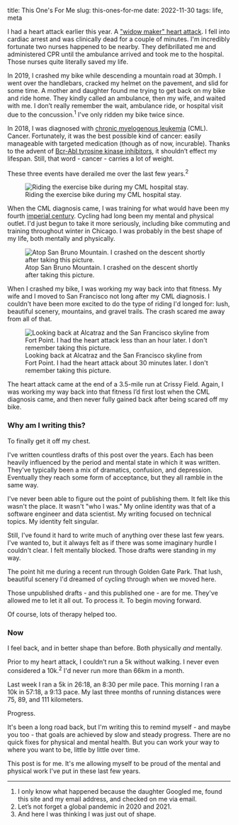title: This One's For Me
slug: this-ones-for-me
date: 2022-11-30
tags: life, meta

I had a heart attack earlier this year. A ["widow maker" heart attack](https://en.wikipedia.org/wiki/Left_anterior_descending_artery#Widow_maker). I fell into cardiac arrest and was clinically dead for a couple of minutes. I'm incredibly fortunate two nurses happened to be nearby. They defibrillated me and administered CPR until the ambulance arrived and took me to the hospital. Those nurses quite literally saved my life.

In 2019, I crashed my bike while descending a mountain road at 30mph. I went over the handlebars, cracked my helmet on the pavement, and slid for some time. A mother and daughter found me trying to get back on my bike and ride home. They kindly called an ambulance, then my wife, and waited with me. I don’t really remember the wait, ambulance ride, or hospital visit due to the concussion.<sup>1</sup> I've only ridden my bike twice since.

In 2018, I was diagnosed with [chronic myelogenous leukemia](https://en.wikipedia.org/wiki/Chronic_myelogenous_leukemia) (CML). Cancer. Fortunately, it was the best possible kind of cancer: easily manageable with targeted medication (though as of now, incurable). Thanks to the advent of [Bcr-Abl tyrosine kinase inhibitors](https://en.wikipedia.org/wiki/Bcr-Abl_tyrosine-kinase_inhibitor), it shouldn’t effect my lifespan. Still, that word - cancer - carries a lot of weight.

These three events have derailed me over the last few years.<sup>2</sup>

<figure>
<img src="/images/cml-exercise-bike-in-hospital.jpg" alt="Riding the exercise bike during my CML hospital stay.">
<figcaption>Riding the exercise bike during my CML hospital stay.</figcaption>
</figure>

When the CML diagnosis came, I was training for what would have been my fourth [imperial century](https://en.wikipedia.org/wiki/Century_ride). Cycling had long been my mental and physical outlet. I'd just begun to take it more seriously, including bike commuting and training throughout winter in Chicago. I was probably in the best shape of my life, both mentally and physically.

<figure>
<img src="/images/bike-top-of-san-bruno.jpg" alt="Atop San Bruno Mountain. I crashed on the descent shortly after taking this picture.">
<figcaption>Atop San Bruno Mountain. I crashed on the descent shortly after taking this picture.</figcaption>
</figure>

When I crashed my bike, I was working my way back into that fitness. My wife and I moved to San Francisco not long after my CML diagnosis. I couldn't have been more excited to do the type of riding I'd longed for: lush, beautiful scenery, mountains, and gravel trails. The crash scared me away from all of that.

<figure>
<img src="/images/sf-skyline-from-fort-point.jpg" alt="Looking back at Alcatraz and the San Francisco skyline from Fort Point. I had the heart attack less than an hour later. I don't remember taking this picture.">
<figcaption>Looking back at Alcatraz and the San Francisco skyline from Fort Point. I had the heart attack about 30 minutes later. I don't remember taking this picture.</figcaption>
</figure>

The heart attack came at the end of a 3.5-mile run at Crissy Field. Again, I was working my way back into that fitness I’d first lost when the CML diagnosis came, and then never fully gained back after being scared off my bike.

### Why am I writing this?

To finally get it off my chest.

I've written countless drafts of this post over the years. Each has been heavily influenced by the period and mental state in which it was written. They've typically been a mix of dramatics, confusion, and depression. Eventually they reach some form of acceptance, but they all ramble in the same way.

I've never been able to figure out the point of publishing them. It felt like this wasn't the place. It wasn't "who I was." My online identity was that of a software engineer and data scientist. My writing focused on technical topics. My identity felt singular.

Still, I've found it hard to write much of anything over these last few years. I've wanted to, but it always felt as if there was some imaginary hurdle I couldn't clear. I felt mentally blocked. Those drafts were standing in my way.

The point hit me during a recent run through Golden Gate Park. That lush, beautiful scenery I'd dreamed of cycling through when we moved here.

Those unpublished drafts - and this published one - are for me. They've allowed me to let it all out. To process it. To begin moving forward.

Of course, lots of therapy helped too.

### Now

I feel back, and in better shape than before. Both physically _and_ mentally.

Prior to my heart attack, I couldn’t run a 5k without walking. I never even considered a 10k.<sup>2</sup> I'd never run more than 66km in a month. 

Last week I ran a 5k in 26:18, an 8:30 per mile pace. This morning I ran a 10k in 57:18, a 9:13 pace. My last three months of running distances were 75, 89, and 111 kilometers. 

Progress.

It's been a long road back, but I'm writing this to remind myself - and maybe you too - that goals are achieved by slow and steady progress. There are no quick fixes for physical and mental health. But you can work your way to where you want to be, little by little over time.

This post is for me. It's me allowing myself to be proud of the mental and physical work I've put in these last few years.

<hr>

1. I only know what happened because the daughter Googled me, found this site and my email address, and checked on me via email.
2. Let’s not forget a global pandemic in 2020 and 2021.
3. And here I was thinking I was just out of shape.